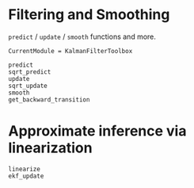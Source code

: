 # Filtering and Smoothing

`predict` / `update` / `smooth` functions and more.

```@meta
CurrentModule = KalmanFilterToolbox
```

```@docs
predict
sqrt_predict
update
sqrt_update
smooth
get_backward_transition
```

# Approximate inference via linearization
```@docs
linearize
ekf_update
```
